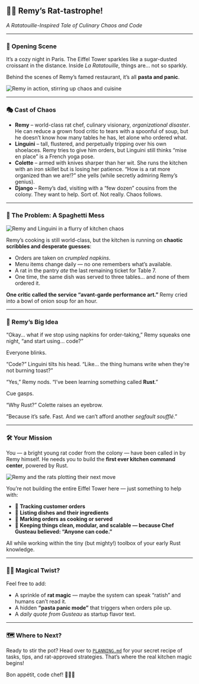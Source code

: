 ## 🐀✨ **Remy’s Rat-tastrophe!**

*A Ratatouille-Inspired Tale of Culinary Chaos and Code*

---

### 🎥 Opening Scene

It’s a cozy night in Paris. The Eiffel Tower sparkles like a sugar-dusted croissant in the distance. Inside *La Ratatouille*, things are... not so sparkly.

Behind the scenes of Remy’s famed restaurant, it’s all **pasta and panic**.

![Remy in action, stirring up chaos and cuisine](https://media3.giphy.com/media/v1.Y2lkPTc5MGI3NjExb2ZyZ2Zvajd3cmNtaXR0eWZlamR4eGl4Mmp2eTM0bTM2MGJ6amhmcSZlcD12MV9pbnRlcm5hbF9naWZfYnlfaWQmY3Q9Zw/wNDa1OZtvl6Fi/giphy.gif)

---

### 🎭 Cast of Chaos

* **Remy** – world-class rat chef, culinary visionary, *organizational disaster*. He can reduce a grown food critic to tears with a spoonful of soup, but he doesn’t know how many tables he has, let alone who ordered what.
* **Linguini** – tall, flustered, and perpetually tripping over his own shoelaces. Remy tries to give him orders, but Linguini still thinks “mise en place” is a French yoga pose.
* **Colette** – armed with knives sharper than her wit. She runs the kitchen with an iron skillet but is losing her patience. “How is a rat more organized than we are!?” she yells (while secretly admiring Remy’s genius).
* **Django** – Remy’s dad, visiting with a “few dozen” cousins from the colony. They want to help. Sort of. Not really. Chaos follows.

---

### 🧾 The Problem: A Spaghetti Mess

![Remy and Linguini in a flurry of kitchen chaos](https://media2.giphy.com/media/v1.Y2lkPTc5MGI3NjExODE5dXpmZDg5emxxdGY4cjFkcDAwemMwcDhoNTVhMmZhM2lyMWJ5ciZlcD12MV9pbnRlcm5hbF9naWZfYnlfaWQmY3Q9Zw/5Wyv8urxxclm8/giphy.gif)

Remy’s cooking is still world-class, but the kitchen is running on **chaotic scribbles and desperate guesses**:

* Orders are taken on *crumpled napkins*.
* Menu items change daily — no one remembers what’s available.
* A rat in the pantry *ate* the last remaining ticket for Table 7.
* One time, the same dish was served to three tables… and none of them ordered it.

**One critic called the service “avant-garde performance art.”**
Remy cried into a bowl of onion soup for an hour.

---

### 🧠 Remy’s Big Idea

“Okay… what if we stop using napkins for order-taking,” Remy squeaks one night, “and start using… code?”

Everyone blinks.

“Code?” Linguini tilts his head.
“Like… the thing humans write when they’re not burning toast?”

“Yes,” Remy nods. “I’ve been learning something called **Rust**.”

Cue gasps.

“Why Rust?” Colette raises an eyebrow.

“Because it’s safe. Fast. And we can’t afford another *segfault soufflé*.”

---

### 🛠️ Your Mission

You — a bright young rat coder from the colony — have been called in by Remy himself. He needs you to build the **first ever kitchen command center**, powered by Rust.

![Remy and the rats plotting their next move](https://media3.giphy.com/media/v1.Y2lkPTc5MGI3NjExcjZqMTIyOHIzOW8yZGZ0MDZmbW96b3RrNWc3cTlzNWthbDc4YjRudCZlcD12MV9pbnRlcm5hbF9naWZfYnlfaWQmY3Q9Zw/5svOFZB43VHDW/giphy.gif)

You’re not building the entire Eiffel Tower here — just something to help with:

* 🧾 **Tracking customer orders**
* 🧂 **Listing dishes and their ingredients**
* 🧪 **Marking orders as cooking or served**
* 🎩 **Keeping things clean, modular, and scalable — because Chef Gusteau believed: “Anyone can code.”**

All while working within the tiny (but mighty!) toolbox of your early Rust knowledge.

---

### 🧚‍♀️ Magical Twist?

Feel free to add:

* A sprinkle of **rat magic** — maybe the system can speak “ratish” and humans can’t read it.
* A hidden **“pasta panic mode”** that triggers when orders pile up.
* A *daily quote from Gusteau* as startup flavor text.

---

### 🗺️ Where to Next?

Ready to stir the pot? Head over to [`PLANNING.md`](./PLANNING.md) for your secret recipe of tasks, tips, and rat-approved strategies. That’s where the real kitchen magic begins!

Bon appétit, code chef! 🧑‍🍳🐭
